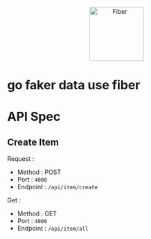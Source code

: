 <p align="center">
  <a href="https://gofiber.io">
    <picture>
      <source height="125" media="(prefers-color-scheme: dark)" srcset="https://raw.githubusercontent.com/gofiber/docs/master/static/img/logo-dark.svg">
      <img height="125" alt="Fiber" src="https://raw.githubusercontent.com/gofiber/docs/master/static/img/logo.svg">
    </picture>
  </a>
  <br>

  # go faker data use fiber

# API Spec

## Create Item

Request :
- Method : POST
- Port : `4000`
- Endpoint : `/api/item/create`

Get :
- Method : GET
- Port : `4000`
- Endpoint : `/api/item/all`


